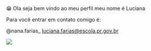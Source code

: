 😁 Ola seja bem vindo ao meu perfil meu nome é Luciana 

Para você entrar em contato comigo é:

@nana.farias_
luciana.farias@escola.pr.gov.br

![](https://media.tenor.com/pttxLYVbZH8AAAAC/hello-pinguin.gif)
